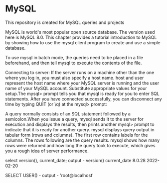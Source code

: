 # MySQL
This repository is created for MySQL queries and projects

MySQL is world's most popular open source database. The version used here is MySQL 8.0. This chapter provides a tutorial introduction to MySQL by showing how to use the mysql client program to create and use a simple database.

To use mysql in batch mode, the queries need to be placed in a file beforehand, and then tell mysql to execute the contents of the file.

Connecting to server: If the server runs on a machine other than the one where you log in, you must also specify a host name. host and user represent the host name where your MySQL server is running and the user name of your MySQL account. Substitute appropriate values for your setup.The mysql> prompt tells you that mysql is ready for you to enter SQL statements. After you have connected successfully, you can disconnect any time by typing QUIT (or \q) at the mysql> prompt:

A query normally consists of an SQL statement followed by a semicolon.When you issue a query, mysql sends it to the server for execution and displays the results, then prints another mysql> prompt to indicate that it is ready for another query. mysql displays query output in tabular form (rows and columns). The first row contains labels for the columns. The rows following are the query results.  mysql shows how many rows were returned and how long the query took to execute, which gives you a rough idea of server performance.

select version(), current_date; 
output - 
version()	current_date
8.0.28	2022-02-20

SELECT USER() - 
output - 
'root@localhost'
